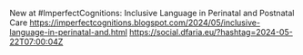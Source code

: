 New at #ImperfectCognitions: Inclusive Language in Perinatal and Postnatal Care https://imperfectcognitions.blogspot.com/2024/05/inclusive-language-in-perinatal-and.html https://social.dfaria.eu/?hashtag=2024-05-22T07:00:04Z